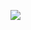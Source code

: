 ![](https://raw.githubusercontent.com/ysamano/TidyTuesday/master/2020/week_32/European_Energy_production.png)